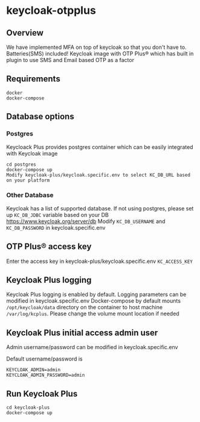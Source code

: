 # keycloak-otpplus

## Overview
We have implemented MFA on top of keycloak so that you don't have to. Batteries(SMS) included!
Keycloak image with OTP Plus® which has built in plugin to use SMS and Email based OTP as a factor

## Requirements
```
docker
docker-compose
```

## Database options

### Postgres
Keycloack Plus provides postgres container which can be easily integrated with Keycloak image
```
cd postgres
docker-compose up
Modify keycloak-plus/keycloak.specific.env to select KC_DB_URL based on your platform
```

### Other Database
Keycloak has a list of supported database. If not using postgres, please set up `KC_DB_JDBC` variable based on your DB
https://www.keycloak.org/server/db
Modify `KC_DB_USERNAME` and `KC_DB_PASSWORD` in keycloak.specific.env

## OTP Plus® access key
Enter the access key in keycloak-plus/keycloak.specific.env `KC_ACCESS_KEY`

## Keycloak Plus logging

Keycloak Plus logging is enabled by default. Logging parameters can be modified in keycloak.specific.env
Docker-compose by default mounts `/opt/keycloak/data` directory on the container to host machine `/var/log/kcplus`. Please change the volume mount location if needed 

## Keycloak Plus initial access admin user

Admin username/password can be modified in keycloak.specific.env

Default username/password is
```
KEYCLOAK_ADMIN=admin
KEYCLOAK_ADMIN_PASSWORD=admin
``` 

## Run Keycloak Plus
```
cd keycloak-plus
docker-compose up
```

